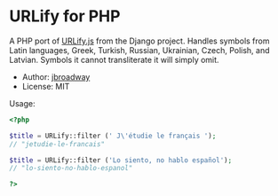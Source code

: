 # URLify for PHP

A PHP port of [URLify.js](https://github.com/django/django/blob/master/django/contrib/admin/static/admin/js/urlify.js)
from the Django project. Handles symbols from Latin languages, Greek, Turkish,
Russian, Ukrainian, Czech, Polish, and Latvian. Symbols it cannot transliterate
it will simply omit.

* Author: [jbroadway](http://github.com/jbroadway)
* License: MIT

Usage:

```php
<?php

$title = URLify::filter (' J\'étudie le français ');
// "jetudie-le-francais"

$title = URLify::filter ('Lo siento, no hablo español');
// "lo-siento-no-hablo-espanol"

?>
```
